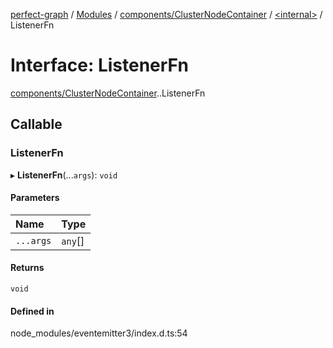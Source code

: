 [perfect-graph](../README.md) / [Modules](../modules.md) / [components/ClusterNodeContainer](../modules/components_ClusterNodeContainer.md) / [<internal\>](../modules/components_ClusterNodeContainer._internal_.md) / ListenerFn

# Interface: ListenerFn

[components/ClusterNodeContainer](../modules/components_ClusterNodeContainer.md).[<internal>](../modules/components_ClusterNodeContainer._internal_.md).ListenerFn

## Callable

### ListenerFn

▸ **ListenerFn**(...`args`): `void`

#### Parameters

| Name | Type |
| :------ | :------ |
| `...args` | `any`[] |

#### Returns

`void`

#### Defined in

node_modules/eventemitter3/index.d.ts:54
